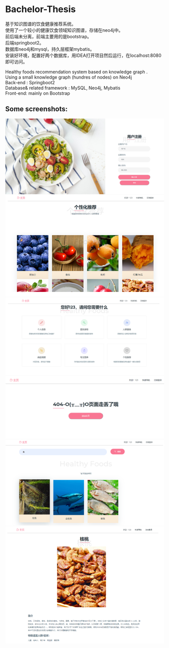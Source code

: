 # Bachelor-Thesis
基于知识图谱的饮食健康推荐系统。  
使用了一个较小的健康饮食领域知识图谱，存储在neo4j中。  
前后端未分离，前端主要用的是bootstrap。  
后端springboot2。  
数据库neo4j和mysql，持久层框架mybatis。  
安装好环境，配置好两个数据库，用IDEA打开项目然后运行，在localhost:8080即可访问。  

Healthy foods recommendation system based on knowledge graph .  
Using a small knowledge graph (hundres of nodes) on Neo4j  
Back-end : Springboot2  
Database& related framework : MySQL, Neo4j, Mybatis  
Front-end: mainly on Bootstrap  

## Some screenshots:
![](./screenshots/1.png)
![](./screenshots/2.png)
![](./screenshots/3.png)
![](./screenshots/5.png)
![](./screenshots/6.png)
![](./screenshots/7.png)
